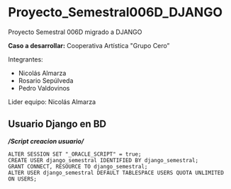 # Proyecto_Semestral006D_DJANGO
Proyecto Semestral 006D migrado a DJANGO

**Caso a desarrollar:** Cooperativa Artística "Grupo Cero”

Integrantes:

- Nicolás Almarza
- Rosario Sepúlveda
- Pedro Valdovinos

Lider equipo: Nicolás Almarza





## Usuario Django en BD
***/*Script creacion usuario*/***

```
ALTER SESSION SET "_ORACLE_SCRIPT" = true;
CREATE USER django_semestral IDENTIFIED BY django_semestral;
GRANT CONNECT, RESOURCE TO django_semestral;
ALTER USER django_semestral DEFAULT TABLESPACE USERS QUOTA UNLIMITED ON USERS;
```
